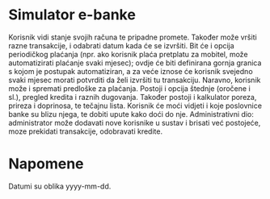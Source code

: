 # Simulator e-banke

Korisnik vidi stanje svojih računa te pripadne promete. Također može vršiti razne transakcije, i odabrati datum kada će se izvršiti. Bit će i opcija periodičkog plaćanja (npr. ako korisnik plaća pretplatu za mobitel, može automatizirati plaćanje svaki mjesec); ovdje će biti definirana gornja granica s kojom je postupak automatiziran, a za veće iznose će korisnik svejedno svaki mjesec morati potvrditi da želi izvršiti tu transakciju. Naravno, korisnik može i spremati predloške za plaćanja. Postoji i opcija štednje (oročene i sl.), pregled kredita i raznih dugovanja. Također postoji i kalkulator poreza, prireza i doprinosa, te tečajnu lista. Korisnik će moći vidjeti i koje poslovnice banke su blizu njega, te dobiti upute kako doći do nje. Administrativni dio: administrator može dodavati nove korisnike u sustav i brisati već postojeće, moze prekidati transakcije, odobravati kredite.

# Napomene

Datumi su oblika yyyy-mm-dd.
